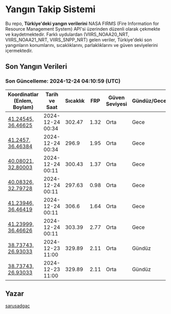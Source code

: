 # Yangın Takip Sistemi

Bu repo, **Türkiye'deki yangın verilerini** NASA FIRMS (Fire Information for Resource Management System) API'si üzerinden düzenli olarak çekmekte ve kaydetmektedir. Farklı uydulardan (VIIRS_NOAA20_NRT, VIIRS_NOAA21_NRT, VIIRS_SNPP_NRT) gelen veriler, Türkiye'deki son yangınların konumlarını, sıcaklıklarını, parlaklıklarını ve güven seviyelerini içermektedir.

## Son Yangın Verileri
### Son Güncelleme: 2024-12-24 04:10:59 (UTC)

| Koordinatlar (Enlem, Boylam) | Tarih ve Saat | Sıcaklık | FRP | Güven Seviyesi | Gündüz/Gece |
|-----------------------------|----------------|----------|-----|----------------|-------------|
| [41.24545, 36.46625](https://www.google.com/maps?q=41.24545,36.46625) | 2024-12-24 00:34 | 302.47 | 1.32 | Orta | Gece |
| [41.2457, 36.46384](https://www.google.com/maps?q=41.2457,36.46384) | 2024-12-24 00:34 | 296.9 | 1.95 | Orta | Gece |
| [40.08021, 32.80003](https://www.google.com/maps?q=40.08021,32.80003) | 2024-12-24 00:11 | 300.43 | 1.37 | Orta | Gece |
| [40.08326, 32.79728](https://www.google.com/maps?q=40.08326,32.79728) | 2024-12-24 00:11 | 297.63 | 0.98 | Orta | Gece |
| [41.23946, 36.46419](https://www.google.com/maps?q=41.23946,36.46419) | 2024-12-24 00:11 | 306.6 | 1.64 | Orta | Gece |
| [41.23999, 36.46626](https://www.google.com/maps?q=41.23999,36.46626) | 2024-12-24 00:11 | 303.39 | 2.77 | Orta | Gece |
| [38.73743, 26.93033](https://www.google.com/maps?q=38.73743,26.93033) | 2024-12-23 11:00 | 329.89 | 2.11 | Orta | Gündüz |
| [38.73743, 26.93033](https://www.google.com/maps?q=38.73743,26.93033) | 2024-12-23 11:00 | 329.89 | 2.11 | Orta | Gündüz |

## Yazar

[sarusadgac](https://x.com/sarusadgac)

